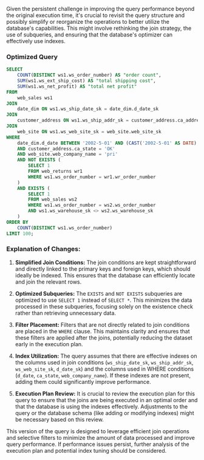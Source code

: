 Given the persistent challenge in improving the query performance beyond the original execution time, it's crucial to revisit the query structure and possibly simplify or reorganize the operations to better utilize the database's capabilities. This might involve rethinking the join strategy, the use of subqueries, and ensuring that the database's optimizer can effectively use indexes.

### Optimized Query

```sql
SELECT 
    COUNT(DISTINCT ws1.ws_order_number) AS "order count",
    SUM(ws1.ws_ext_ship_cost) AS "total shipping cost",
    SUM(ws1.ws_net_profit) AS "total net profit"
FROM 
    web_sales ws1
JOIN 
    date_dim ON ws1.ws_ship_date_sk = date_dim.d_date_sk
JOIN 
    customer_address ON ws1.ws_ship_addr_sk = customer_address.ca_address_sk
JOIN 
    web_site ON ws1.ws_web_site_sk = web_site.web_site_sk
WHERE 
    date_dim.d_date BETWEEN '2002-5-01' AND (CAST('2002-5-01' AS DATE) + INTERVAL '60 days')
    AND customer_address.ca_state = 'OK'
    AND web_site.web_company_name = 'pri'
    AND NOT EXISTS (
        SELECT 1
        FROM web_returns wr1 
        WHERE ws1.ws_order_number = wr1.wr_order_number
    )
    AND EXISTS (
        SELECT 1
        FROM web_sales ws2 
        WHERE ws1.ws_order_number = ws2.ws_order_number 
        AND ws1.ws_warehouse_sk <> ws2.ws_warehouse_sk
    )
ORDER BY 
    COUNT(DISTINCT ws1.ws_order_number)
LIMIT 100;
```

### Explanation of Changes:
1. **Simplified Join Conditions:** The join conditions are kept straightforward and directly linked to the primary keys and foreign keys, which should ideally be indexed. This ensures that the database can efficiently locate and join the relevant rows.

2. **Optimized Subqueries:** The `EXISTS` and `NOT EXISTS` subqueries are optimized to use `SELECT 1` instead of `SELECT *`. This minimizes the data processed in these subqueries, focusing solely on the existence check rather than retrieving unnecessary data.

3. **Filter Placement:** Filters that are not directly related to join conditions are placed in the `WHERE` clause. This maintains clarity and ensures that these filters are applied after the joins, potentially reducing the dataset early in the execution plan.

4. **Index Utilization:** The query assumes that there are effective indexes on the columns used in join conditions (`ws_ship_date_sk`, `ws_ship_addr_sk`, `ws_web_site_sk`, `d_date_sk`) and the columns used in WHERE conditions (`d_date`, `ca_state`, `web_company_name`). If these indexes are not present, adding them could significantly improve performance.

5. **Execution Plan Review:** It is crucial to review the execution plan for this query to ensure that the joins are being executed in an optimal order and that the database is using the indexes effectively. Adjustments to the query or the database schema (like adding or modifying indexes) might be necessary based on this review.

This version of the query is designed to leverage efficient join operations and selective filters to minimize the amount of data processed and improve query performance. If performance issues persist, further analysis of the execution plan and potential index tuning should be considered.